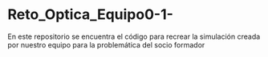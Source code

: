 # Reto_Optica_Equipo0-1-
En este repositorio se encuentra el código para recrear la simulación creada por nuestro equipo para la problemática del socio formador
